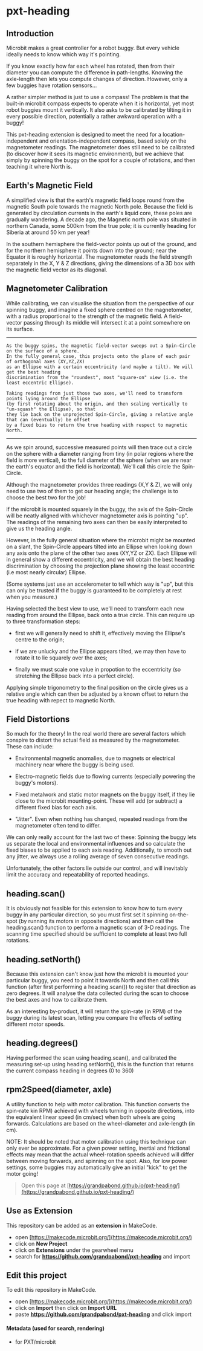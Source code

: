 # pxt-heading

## Introduction
Microbit makes a great controller for a robot buggy. But every vehicle ideally needs to know which way it's pointing. 

If you know exactly how far each wheel has rotated, then from their diameter you can compute the difference 
in path-lengths. Knowing the axle-length then lets you compute changes of direction. However, only a few 
buggies have rotation sensors...

A rather simpler method is just to use a compass! The problem is that the built-in microbit compass expects to operate
when it is horizontal, yet most robot buggies mount it vertically. It also asks to be calibrated by tilting it in every 
possible direction, potentially a rather awkward operation with a buggy!

This pxt-heading extension is designed to meet the need for a location-independent and orientation-independent compass,
based solely on the magnetometer readings. The magnetometer does still need to be calibrated (to discover how it 
sees its magnetic environment), but we achieve that simply by spinning the buggy on the spot for a couple of rotations, 
and then teaching it where North is.

## Earth's Magnetic Field
A simplified view is that the earth's magnetic field loops round from the magnetic South pole towards the magnetic North 
pole. Because the field is generated by circulation currents in the earth's liquid core, these poles are gradually 
wandering. A decade ago, the Magnetic north pole was situated in northern Canada, some 500km from the true pole; it is 
currently heading for Siberia at around 50 km per year!

In the southern hemisphere the field-vector points up out of the ground, and for the northern hemisphere it points down 
into the ground; near the Equator it is roughly horizontal. The magnetometer reads the field strength separately in the 
X, Y & Z directions, giving the dimensions of a 3D box with the magnetic field vector as its diagonal. 

## Magnetometer Calibration
While calibrating, we can visualise the situation from the perspective of our spinning buggy, and imagine a fixed 
sphere centred on the magnetometer, with a radius proportional to the strength of the magnetic field. 
A field-vector passing through its middle will intersect it at a point somewhere on its surface. 

*******
    As the buggy spins, the magnetic field-vector sweeps out a Spin-Circle on the surface of a sphere.
    In the fully general case, this projects onto the plane of each pair of orthogonal axes (XY,YZ,ZX) 
    as an Ellipse with a certain eccentricity (and maybe a tilt). We will get the best heading 
    discrimination from the "roundest", most "square-on" view (i.e. the least eccentric Ellipse).
    
    Taking readings from just those two axes, we'll need to transform points lying around the Ellipse 
    (by first rotating about the origin, and then scaling vertically to "un-squash" the Ellipse), so that 
    they lie back on the unprojected Spin-Circle, giving a relative angle that can (eventually) be offset 
    by a fixed bias to return the true heading with respect to magnetic North. 

*******

As we spin around, successive measured points will then trace out a circle on the sphere with a diameter ranging from 
tiny (in polar regions where the field is more vertical), to the full diameter of the sphere (when we are near 
the earth's equator and the field is horizontal). We'll call this circle the Spin-Circle.

Although the magnetometer provides three readings (X,Y & Z), we will only need to use two of them to get our 
heading angle; the challenge is to choose the best two for the job! 

if the microbit is mounted squarely in the buggy, the axis of the Spin-Circle will be neatly aligned with whichever
magnetometer axis is pointing "up". The readings of the remaining two axes can then be easily interpreted to give 
us the heading angle. 

However, in the fully general situation where the microbit might be mounted on a slant, the Spin-Circle appears 
tilted into an Ellipse when looking down any axis onto the plane of the other two axes (XY,YZ or ZX).
Each Ellipse will in general show a different eccentricity, and we will obtain the best heading discrimination by 
choosing the projection plane showing the least eccentric (i.e most nearly circular) Ellipse. 

(Some systems just use an accelerometer to tell which way is "up", but this can only be trusted if the buggy is 
guaranteed to be completely at rest when you measure.) 

Having selected the best view to use, we'll need to transform each new reading from around the Ellipse, back onto 
a true circle. This can require up to three transformation steps:

* first we will generally need to shift it, effectively moving the Ellipse's centre to the origin; 

* if we are unlucky and the Ellipse appears tilted, we may then have to rotate it to lie squarely over the axes;

* finally we must scale one value in propotion to the eccentricity (so stretching the Ellipse back into a perfect circle).

Applying simple trigonometry to the final position on the circle gives us a relative angle which can then be adjusted
by a known offset to return the true heading with repect to magnetic North.

## Field Distortions
So much for the theory! In the real world there are several factors which conspire to distort the actual field as 
measured by the magnetometer. These can include:

* Environmental magnetic anomalies, due to magnets or electrical machinery near where the buggy is being used.

* Electro-magnetic fields due to flowing currents (especially powering the buggy's motors).

* Fixed metalwork and static motor magnets on the buggy itself, if they lie close to the microbit mounting-point. 
These will add (or subtract) a different fixed bias for each axis.

* "Jitter". Even when nothing has changed, repeated readings from the magnetometer often tend to differ.

We can only really account for the last two of these: Spinning the buggy lets us separate the local and environmental
influences and so calculate the fixed biases to be applied to each axis reading. Additionally, to smooth out any jitter,
we always use a rolling average of seven consecutive readings.

Unfortunately, the other factors lie outside our control, and will inevitably limit the accuracy and repeatability
of reported headings.

## heading.scan()
It is obviously not feasible for this extension to know how to turn every buggy in any particular direction, so you 
must first set it spinning on-the-spot (by running its motors in opposite directions) and then call the heading.scan() 
function to perform a magnetic scan of 3-D readings. The scanning time specified should be sufficient to complete at least
two full rotations.

## heading.setNorth()
Because this extension can't know just how the microbit is mounted your particular buggy, you need to point it towards 
North and then call this function (after first performing a heading.scan()) to register that direction as zero degrees. 
It will analyse the data collected during the scan to choose the best axes and how to calibrate them.

As an interesting by-product, it will return the spin-rate (in RPM) of the buggy during its latest scan, letting 
you compare the effects of setting different motor speeds.

## heading.degrees()
Having performed the scan using heading.scan(), and calibrated the measuring set-up using heading.setNorth(), 
this is the function that returns the current compass heading in degrees (0 to 360)

## rpm2Speed(diameter, axle)
A utility function to help with motor calibration. This function converts the spin-rate kin RPM) achieved with wheels turning 
in opposite directions, into the equivalent linear speed (in cm/sec) when both wheels are going forwards. Calculations are based 
on the wheel-diameter and axle-length (in cm). 

NOTE: It should be noted that motor calibration using this technique can only ever be approximate. 
For a given power setting, inertial and frictional effects may mean that the actual 
wheel-rotation speeds achieved will differ between moving forwards, and spinning on the spot.
Also, for low power settings, some buggies may automatically give an initial "kick" to get the motor going!









> Open this page at [https://grandpabond.github.io/pxt-heading/](https://grandpabond.github.io/pxt-heading/)

## Use as Extension

This repository can be added as an **extension** in MakeCode.

* open [https://makecode.microbit.org/](https://makecode.microbit.org/)
* click on **New Project**
* click on **Extensions** under the gearwheel menu
* search for **https://github.com/grandpabond/pxt-heading** and import

## Edit this project

To edit this repository in MakeCode.

* open [https://makecode.microbit.org/](https://makecode.microbit.org/)
* click on **Import** then click on **Import URL**
* paste **https://github.com/grandpabond/pxt-heading** and click import

#### Metadata (used for search, rendering)

* for PXT/microbit
<script src="https://makecode.com/gh-pages-embed.js"></script><script>makeCodeRender("{{ site.makecode.home_url }}", "{{ site.github.owner_name }}/{{ site.github.repository_name }}");</script>